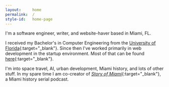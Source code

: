 ```yaml
---
layout:     home
permalink:  /
style-id:   home-page
---
```


I'm a software engineer, writer, and website-haver based in Miami, FL.

I received my Bachelor's in Computer Engineering from the [University of Florida](http://www.ufl.edu/){:target="_blank"}. Since then I've worked primarily in web development in the startup environment. Most of that can be found [here](https://www.linkedin.com/in/nickmccrea/){:target="_blank"}.

I'm into space travel, AI, urban development, Miami history, and lots of other stuff. In my spare time I am co-creator of [_Story of Miami_](https://www.storyofmiami.com/){:target="_blank"}, a Miami history serial podcast.
